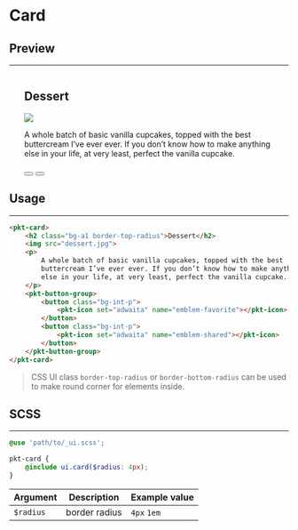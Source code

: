# Card

## Preview
---
<div style="display: flex; justify-content:center;">
    <pkt-card style="width: 90%; max-width: 450px;">
        <h2 class="bg-a1 border-top-radius">Dessert</h2>
        <img src="/guide/components/card/dessert.jpg">
        <p>
            A whole batch of basic vanilla cupcakes, topped with the best
            buttercream I’ve ever ever. If you don’t know how to make anything
            else in your life, at very least, perfect the vanilla cupcake.
        </p>
        <pkt-button-group>
            <button class="bg-int-p">
                <pkt-icon set="adwaita" name="emblem-favorite"></pkt-icon>
            </button>
            <button class="bg-int-p">
                <pkt-icon set="adwaita" name="emblem-shared"></pkt-icon>
            </button>
        </pkt-button-group>
    </pkt-card>
</div>

## Usage
---
```html
<pkt-card>
    <h2 class="bg-a1 border-top-radius">Dessert</h2>
    <img src="dessert.jpg">
    <p>
        A whole batch of basic vanilla cupcakes, topped with the best
        buttercream I’ve ever ever. If you don’t know how to make anything
        else in your life, at very least, perfect the vanilla cupcake.
    </p>
    <pkt-button-group>
        <button class="bg-int-p">
            <pkt-icon set="adwaita" name="emblem-favorite"></pkt-icon>
        </button>
        <button class="bg-int-p">
            <pkt-icon set="adwaita" name="emblem-shared"></pkt-icon>
        </button>
    </pkt-button-group>
</pkt-card>
```

> <pkt-icon set="adwaita" name="dialog-information"></pkt-icon> CSS UI class `border-top-radius` or `border-bottom-radius` can be used to make round corner for elements inside.

## SCSS
---

```scss
@use 'path/to/_ui.scss';

pkt-card {
    @include ui.card($radius: 4px);
}
```

|Argument|Description|Example value|
|---|---|---|
|`$radius`|border radius|`4px` `1em`|
